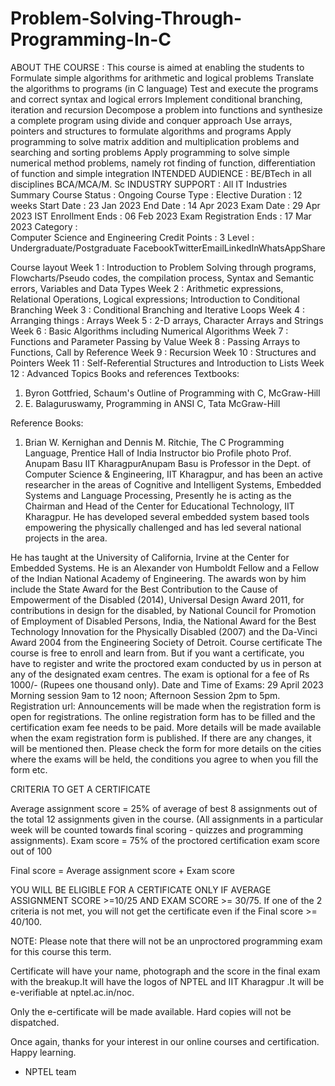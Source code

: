 # Problem-Solving-Through-Programming-In-C

ABOUT THE COURSE :
This course is aimed at enabling the students to
Formulate simple algorithms for arithmetic and logical problems
Translate the algorithms to programs (in C language)
Test and execute the programs and  correct syntax and logical errors
Implement conditional branching, iteration and recursion
Decompose a problem into functions and synthesize a complete program using divide and conquer approach
Use arrays, pointers and structures to formulate algorithms and programs
Apply programming to solve matrix addition and multiplication problems and searching and sorting problems 
Apply programming to solve simple numerical method problems, namely rot finding of function, differentiation of function and simple integration
INTENDED AUDIENCE : BE/BTech  in all disciplines BCA/MCA/M. Sc
INDUSTRY SUPPORT   : All IT Industries
Summary
Course Status :	Ongoing
Course Type :	Elective
Duration :	12 weeks
Start Date :	23 Jan 2023
End Date :	14 Apr 2023
Exam Date :	29 Apr 2023 IST
Enrollment Ends :	06 Feb 2023
Exam Registration Ends :	17 Mar 2023
Category :	
Computer Science and Engineering
Credit Points :	3
Level :	Undergraduate/Postgraduate
FacebookTwitterEmailLinkedInWhatsAppShare


Course layout
Week 1 : Introduction to Problem Solving through programs, Flowcharts/Pseudo codes, the compilation process, Syntax and Semantic errors, Variables and Data Types 
Week 2 : Arithmetic expressions, Relational Operations, Logical expressions; Introduction to Conditional Branching
Week 3 : Conditional Branching and Iterative Loops
Week 4 : Arranging things : Arrays
Week 5 : 2-D arrays, Character Arrays and Strings 
Week 6 : Basic Algorithms including Numerical Algorithms
Week 7 : Functions and Parameter Passing by Value
Week 8 : Passing Arrays to Functions, Call by Reference
Week 9 : Recursion
Week 10 : Structures and Pointers
Week 11 : Self-Referential Structures and Introduction to Lists
Week 12 : Advanced Topics
Books and references
Textbooks:
1. Byron Gottfried, Schaum's Outline of Programming with C, McGraw-Hill
2.  E. Balaguruswamy, Programming in ANSI C, Tata McGraw-Hill

Reference Books:
1. Brian W. Kernighan and Dennis M. Ritchie, The C Programming Language, Prentice Hall of India
Instructor bio
Profile photo
Prof. Anupam Basu
IIT KharagpurAnupam Basu is Professor in the Dept. of Computer Science & Engineering, IIT Kharagpur, and has been an active researcher in the areas of Cognitive and Intelligent Systems, Embedded Systems and Language Processing, Presently he is acting as the Chairman and Head of the Center for Educational Technology, IIT Kharagpur. He has developed several embedded system based tools empowering the physically challenged and has led several national projects in the area.

He has taught at the University of California, Irvine at the Center for Embedded Systems. He is an Alexander von Humboldt Fellow and a Fellow of the Indian National Academy of Engineering. The awards won by him include the State Award for the Best Contribution to the Cause of Empowerment of the Disabled (2014), Universal Design Award 2011, for contributions in design for the disabled, by National Council for Promotion of Employment of Disabled Persons, India, the National Award for the Best Technology Innovation for the Physically Disabled (2007) and the Da-Vinci Award 2004 from the Engineering Society of Detroit. 
Course certificate
The course is free to enroll and learn from. But if you want a certificate, you have to register and write the proctored exam conducted by us in person at any of the designated exam centres.
The exam is optional for a fee of Rs 1000/- (Rupees one thousand only).
Date and Time of Exams: 29 April 2023 Morning session 9am to 12 noon; Afternoon Session 2pm to 5pm.
Registration url: Announcements will be made when the registration form is open for registrations.
The online registration form has to be filled and the certification exam fee needs to be paid. More details will be made available when the exam registration form is published. If there are any changes, it will be mentioned then.
Please check the form for more details on the cities where the exams will be held, the conditions you agree to when you fill the form etc.

CRITERIA TO GET A CERTIFICATE

Average assignment score = 25% of average of best 8 assignments out of the total 12 assignments given in the course.
(All assignments in a particular week will be counted towards final scoring - quizzes and programming assignments).
Exam score = 75% of the proctored certification exam score out of 100

Final score = Average assignment score + Exam score

YOU WILL BE ELIGIBLE FOR A CERTIFICATE ONLY IF AVERAGE ASSIGNMENT SCORE >=10/25 AND EXAM SCORE >= 30/75. If one of the 2 criteria is not met, you will not get the certificate even if the Final score >= 40/100.

NOTE: Please note that there will not be an unproctored programming exam for this course this term.

Certificate will have your name, photograph and the score in the final exam with the breakup.It will have the logos of NPTEL and IIT Kharagpur .It will be e-verifiable at nptel.ac.in/noc.

Only the e-certificate will be made available. Hard copies will not be dispatched.

Once again, thanks for your interest in our online courses and certification. Happy learning.

- NPTEL team

